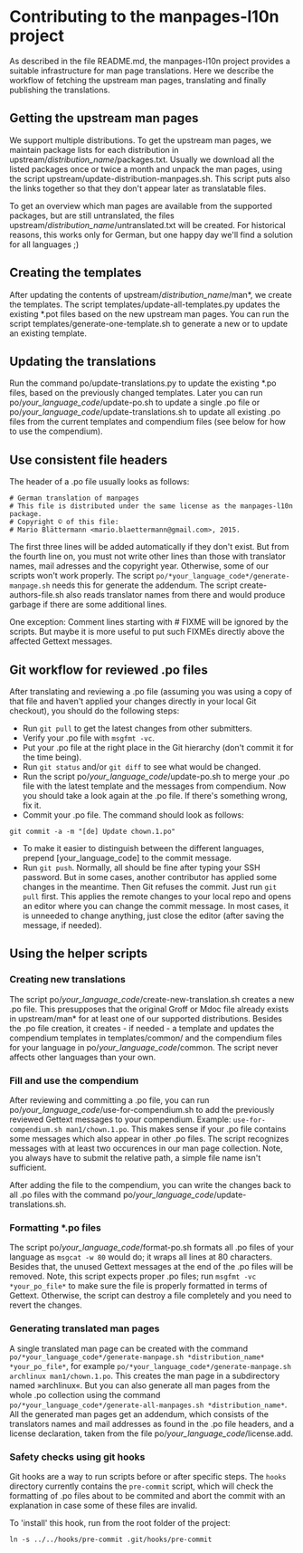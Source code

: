 # Contributing to the manpages-l10n project

As described in the file README.md, the manpages-l10n project provides a
suitable infrastructure for man page translations. Here we describe the
workflow of fetching the upstream man pages, translating and finally publishing
the translations.


## Getting the upstream man pages

We support multiple distributions. To get the upstream man pages, we maintain
package lists for each distribution in
upstream/*distribution_name*/packages.txt. Usually we download all the listed
packages once or twice a month and unpack the man pages, using the script
upstream/update-distribution-manpages.sh. This script puts also the links
together so that they don't appear later as translatable files.

To get an overview which man pages are available from the supported packages,
but are still untranslated, the files
upstream/*distribution_name*/untranslated.txt will be created. For historical
reasons, this works only for German, but one happy day we'll find a solution for
all languages ;)


## Creating the templates

After updating the contents of upstream/*distribution_name*/man*, we create the
templates. The script templates/update-all-templates.py updates the existing
\*.pot files based on the new upstream man pages. You can run the script
templates/generate-one-template.sh to generate a new or to update an existing
template.


## Updating the translations

Run the command po/update-translations.py to update the existing \*.po files,
based on the previously changed templates. Later you can run
po/*your_language_code*/update-po.sh to update a single .po file or
po/*your_language_code*/update-translations.sh to update all existing .po files
from the current templates and compendium files (see below for how to use the
compendium).


## Use consistent file headers

The header of a .po file usually looks as follows:

~~~
# German translation of manpages
# This file is distributed under the same license as the manpages-l10n package.
# Copyright © of this file:
# Mario Blättermann <mario.blaettermann@gmail.com>, 2015.
~~~

The first three lines will be added automatically if they don't exist. But from
the fourth line on, you must not write other lines than those with translator
names, mail adresses and the copyright year. Otherwise, some of our scripts
won't work properly. The script `po/*your_language_code*/generate-manpage.sh`
needs this for generate the addendum. The script create-authors-file.sh also
reads translator names from there and would produce garbage if there are some
additional lines.

One exception: Comment lines starting with # FIXME will be ignored by the
scripts. But maybe it is more useful to put such FIXMEs directly above the
affected Gettext messages.


## Git workflow for reviewed .po files

After translating and reviewing a .po file (assuming you was using a copy of
that file and haven't applied your changes directly in your local Git checkout),
you should do the following steps:

* Run `git pull` to get the latest changes from other submitters.
* Verify your .po file with `msgfmt -vc`.
* Put your .po file at the right place in the Git hierarchy (don't commit it for
  the time being).
* Run `git status` and/or `git diff` to see what would be changed.
* Run the script po/*your_language_code*/update-po.sh to merge your .po file
  with the latest template and the messages from compendium. Now you should take
  a look again at the .po file. If there's something wrong, fix it.
* Commit your .po file. The command should look as follows:

~~~
git commit -a -m "[de] Update chown.1.po"
~~~

* To make it easier to distinguish between the different languages, prepend
  [your_language_code] to the commit message.
* Run `git push`. Normally, all should be fine after typing your SSH password.
  But in some cases, another contributor has applied some changes in the
  meantime. Then Git refuses the commit. Just run `git pull` first. This applies
  the remote changes to your local repo and opens an editor where you can change
  the commit message. In most cases, it is unneeded to change anything, just
  close the editor (after saving the message, if needed).
  
  
## Using the helper scripts

### Creating new translations

The script po/*your_language_code*/create-new-translation.sh creates a new .po
file. This presupposes that the original Groff or Mdoc file already exists in
upstream/man\* for at least one of our supported distributions. Besides the .po file
creation, it creates - if needed - a template and updates the compendium
templates in templates/common/ and the compendium files for your language in
po/*your_language_code*/common. The script never affects other languages than
your own.


### Fill and use the compendium

After reviewing and committing a .po file, you can run
po/*your_language_code*/use-for-compendium.sh to add the previously reviewed
Gettext messages to your compendium. Example:
`use-for-compendium.sh man1/chown.1.po`. This makes sense if your .po file
contains some messages which also appear in other .po files. The script
recognizes messages with at least two occurences in our man page collection.
Note, you always have to submit the relative path, a simple file name isn't
sufficient.

After adding the file to the compendium, you can write the changes back to all
.po files with the command po/*your_language_code*/update-translations.sh.


### Formatting \*.po files

The script po/*your_language_code*/format-po.sh formats all .po files of your
language as `msgcat -w 80` would do; it wraps all lines at 80 characters.
Besides that, the unused Gettext messages at the end of the .po files will be
removed. Note, this script expects proper .po files; run
`msgfmt -vc *your_po_file*` to make sure the file is properly formatted in terms
of Gettext. Otherwise, the script can destroy a file completely and you need to
revert the changes.


### Generating translated man pages

A single translated man page can be created with the command
`po/*your_language_code*/generate-manpage.sh *distribution_name* *your_po_file*`,
for example `po/*your_language_code*/generate-manpage.sh archlinux man1/chown.1.po`.
This creates the man page in a subdirectory named »archlinux«. But you can also
generate all man pages from the whole .po collection using the command
`po/*your_language_code*/generate-all-manpages.sh *distribution_name*`. All the
generated man pages get an addendum, which consists of the translators names and
mail addresses as found in the .po file headers, and a license declaration,
taken from the file po/*your_language_code*/license.add.

### Safety checks using git hooks

Git hooks are a way to run scripts before or after specific steps.
The `hooks` directory currently contains the `pre-commit` script, which will check the formatting of .po files about to be commited and abort the commit with an explanation in case some of these files are invalid.

To 'install' this hook, run from the root folder of the project:

~~~
ln -s ../../hooks/pre-commit .git/hooks/pre-commit
~~~